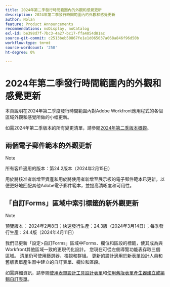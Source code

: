 ```yaml
---
title: 2024年第二季發行時間範圍內的外觀和感覺更新
description: 2024年第二季發行時間範圍內的外觀和感覺更新
author: Nolan
feature: Product Announcements
recommendations: noDisplay, noCatalog
exl-id: be398d7f-7bc3-4a27-bc17-ffa4054d81ac
source-git-commit: c2513beb50867fe1e1d065037a068a846f96d50b
workflow-type: tm+mt
source-wordcount: '250'
ht-degree: 0%

---
```


# 2024年第二季發行時間範圍內的外觀和感覺更新

本頁說明在2024年第二季度發行時間範圍內對Adobe Workfront應用程式的各個區域外觀和感覺所做的小幅更新。

如需2024年第二季版本的所有變更清單，請參閱[2024年第二季版本概觀](/help/quicksilver/product-announcements/product-releases/24-q2-release-activity/24-q2-release-overview.md)。

## 兩個電子郵件範本的外觀更新

>[!NOTE]
>
>所有客戶適用的版本：第24.2版本（2024年2月15日）

用於將核准者新增至資產和用於將使用者新增至展示板的電子郵件範本已更新，以便更好地匹配其他Adobe電子郵件範本，並提高清晰度和可用性。

## 「自訂Forms」區域中索引標籤的新外觀更新

>[!NOTE]
>
>預覽版本： 2024年2月8日；快速發行生產：24.3版（2024年3月14日）；每季發行生產：24.4版（2024年4月11日）

我們已更新「設定>自訂Forms」區域中Forms、欄位和區段的標籤，使其成為與Workfront其他區域一致的更現代化設計。 您現在可從左側導覽功能表存取三個區域。 清單仍可使用篩選器、檢視和群組。 更新的設計適用於新表單設計人員和舊版表單產生器中建立的自訂表單、欄位和區段。

如需詳細資訊，請參閱[使用表單設計工具設計表單](/help/quicksilver/administration-and-setup/customize-workfront/create-manage-custom-forms/form-designer/design-a-form/design-a-form.md)和[使用舊版表單產生器建立或編輯自訂表單](/help/quicksilver/administration-and-setup/customize-workfront/create-manage-custom-forms/create-or-edit-a-custom-form.md)。
